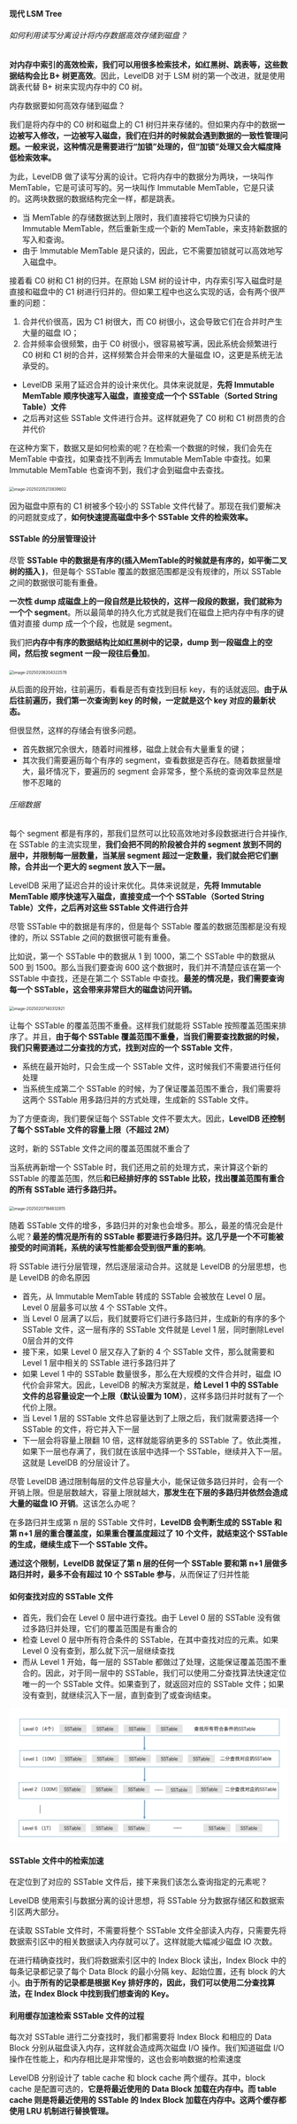 #### 现代 LSM Tree

###### 如何利用读写分离设计将内存数据高效存储到磁盘？

**对内存中索引的高效检索，我们可以用很多检索技术，如红黑树、跳表等，这些数据结构会比 B+ 树更高效**。因此，LevelDB 对于 LSM 树的第一个改进，就是使用跳表代替 B+ 树来实现内存中的 C0 树。

内存数据要如何高效存储到磁盘？

我们是将内存中的 C0 树和磁盘上的 C1 树归并来存储的。但如果内存中的数据**一边被写入修改，一边被写入磁盘，我们在归并的时候就会遇到数据的一致性管理问题。一般来说，这种情况是需要进行“加锁”处理的，但“加锁”处理又会大幅度降低检索效率。**

为此，LevelDB 做了读写分离的设计。它将内存中的数据分为两块，一块叫作 MemTable，它是可读可写的。另一块叫作 Immutable MemTable，它是只读的。这两块数据的数据结构完全一样，都是跳表。

* 当 MemTable 的存储数据达到上限时，我们直接将它切换为只读的 Immutable MemTable，然后重新生成一个新的 MemTable，来支持新数据的写入和查询。
* 由于 Immutable MemTable 是只读的，因此，它不需要加锁就可以高效地写入磁盘中。

接着看 C0 树和 C1 树的归并。在原始 LSM 树的设计中，内存索引写入磁盘时是直接和磁盘中的 C1 树进行归并的。但如果工程中也这么实现的话，会有两个很严重的问题：

1. 合并代价很高，因为 C1 树很大，而 C0 树很小，这会导致它们在合并时产生大量的磁盘 IO；
2. 合并频率会很频繁，由于 C0 树很小，很容易被写满，因此系统会频繁进行 C0 树和 C1 树的合并，这样频繁合并会带来的大量磁盘 IO，这更是系统无法承受的。

* LevelDB 采用了延迟合并的设计来优化。具体来说就是，**先将 Immutable MemTable 顺序快速写入磁盘，直接变成一个个 SSTable（Sorted String Table）文件**
* 之后再对这些 SSTable 文件进行合并。这样就避免了 C0 树和 C1 树昂贵的合并代价

在这种方案下，数据又是如何检索的呢？在检索一个数据的时候，我们会先在 MemTable 中查找，如果查找不到再去 Immutable MemTable 中查找。如果 Immutable MemTable 也查询不到，我们才会到磁盘中去查找。

<img src="/Users/zhangchongchong/books/算法/images/image-20250205213839602.png" alt="image-20250205213839602" style="zoom:50%;" />

因为磁盘中原有的 C1 树被多个较小的 SSTable 文件代替了。那现在我们要解决的问题就变成了，**如何快速提高磁盘中多个 SSTable 文件的检索效率。**

#### SSTable 的分层管理设计

尽管 **SSTable 中的数据是有序的(插入MemTable的时候就是有序的，如平衡二叉树的插入 )**，但是每个 SSTable 覆盖的数据范围都是没有规律的，所以 SSTable 之间的数据很可能有重叠。

**一次性 dump 成磁盘上的一段自然是比较快的，这样一段段的数据，我们就称为一个个 segment**。所以最简单的持久化方式就是我们在磁盘上把内存中有序的键值对直接 dump 成一个个段，也就是 segment。



我们把**内存中有序的数据结构比如红黑树中的记录，dump 到一段磁盘上的空间，然后按 segment 一段一段往后叠加**。

<img src="/Users/zhangchongchong/books/算法/images/image-20250206204322578.png" alt="image-20250206204322578" style="zoom:50%;" />

从后面的段开始，往前遍历，看看是否有查找到目标 key，有的话就返回。**由于从后往前遍历，我们第一次查询到 key 的时候，一定就是这个 key 对应的最新状态。**

但很显然，这样的存储会有很多问题。

* 首先数据冗余很大，随着时间推移，磁盘上就会有大量重复的键；
* 其次我们需要遍历每个有序的 segment，查看数据是否存在。随着数据量增大，最坏情况下，要遍历的 segment 会非常多，整个系统的查询效率显然是惨不忍睹的

###### 压缩数据

每个 segment 都是有序的，那我们显然可以比较高效地对多段数据进行合并操作,在 SSTable 的主流实现里，**我们会把不同的阶段被合并的 segment 放到不同的层中，并限制每一层数量，当某层 segment 超过一定数量，我们就会把它们删除，合并出一个更大的 segment 放入下一层。**

LevelDB 采用了延迟合并的设计来优化。具体来说就是，**先将 Immutable MemTable 顺序快速写入磁盘，直接变成一个个 SSTable（Sorted String Table）文件，之后再对这些 SSTable 文件进行合并**

尽管 SSTable 中的数据是有序的，但是每个 SSTable 覆盖的数据范围都是没有规律的，所以 SSTable 之间的数据很可能有重叠。

比如说，第一个 SSTable 中的数据从 1 到 1000，第二个 SSTable 中的数据从 500 到 1500。那么当我们要查询 600 这个数据时，我们并不清楚应该在第一个 SSTable 中查找，还是在第二个 SSTable 中查找。**最差的情况是，我们需要查询每一个 SSTable，这会带来非常巨大的磁盘访问开销。**

<img src="/Users/zhangchongchong/books/算法/images/image-20250207140312921.png" alt="image-20250207140312921" style="zoom:50%;" />

让每个 SSTable 的覆盖范围不重叠。这样我们就能将 SSTable 按照覆盖范围来排序了。并且，**由于每个 SSTable 覆盖范围不重叠，当我们需要查找数据的时候，我们只需要通过二分查找的方式，找到对应的一个 SSTable 文件**，

* 系统在最开始时，只会生成一个 SSTable 文件，这时候我们不需要进行任何处理
* 当系统生成第二个 SSTable 的时候，为了保证覆盖范围不重合，我们需要将这两个 SSTable 用多路归并的方式处理，生成新的 SSTable 文件。

为了方便查询，我们要保证每个 SSTable 文件不要太大。因此，**LevelDB 还控制了每个 SSTable 文件的容量上限（不超过 2M）**

这时，新的 SSTable 文件之间的覆盖范围就不重合了

当系统再新增一个 SSTable 时，我们还用之前的处理方式，来计算这个新的 SSTable 的覆盖范围，然后**和已经排好序的 SSTable 比较，找出覆盖范围有重合的所有 SSTable 进行多路归并。**

<img src="/Users/zhangchongchong/books/算法/images/image-20250207194832815.png" alt="image-20250207194832815" style="zoom:50%;" />

随着 SSTable 文件的增多，多路归并的对象也会增多。那么，最差的情况会是什么呢？**最差的情况是所有的 SSTable 都要进行多路归并。这几乎是一个不可能被接受的时间消耗，系统的读写性能都会受到很严重的影响**。

将 SSTable 进行分层管理，然后逐层滚动合并。这就是 LevelDB 的分层思想，也是 LevelDB 的命名原因

* 首先，从 Immutable MemTable 转成的 SSTable 会被放在 Level 0 层。Level 0 层最多可以放 4 个 SSTable 文件。
* 当 Level 0 层满了以后，我们就要将它们进行多路归并，生成新的有序的多个 SSTable 文件，这一层有序的 SSTable 文件就是 Level 1 层，同时删除Level 0层合并的文件
* 接下来，如果 Level 0 层又存入了新的 4 个 SSTable 文件，那么就需要和 Level 1 层中相关的 SSTable 进行多路归并了
* 如果 Level 1 中的 SSTable 数量很多，那么在大规模的文件合并时，磁盘 IO 代价会非常大。因此，LevelDB 的解决方案就是，**给 Level 1 中的 SSTable 文件的总容量设定一个上限（默认设置为 10M）**，这样多路归并时就有了一个代价上限。
* 当 Level 1 层的 SSTable 文件总容量达到了上限之后，我们就需要选择一个 SSTable 的文件，将它并入下一层
* 下一层会将容量上限翻 10 倍，这样就能容纳更多的 SSTable 了。依此类推，如果下一层也存满了，我们就在该层中选择一个 SSTable，继续并入下一层。这就是 LevelDB 的分层设计了。

尽管 LevelDB 通过限制每层的文件总容量大小，能保证做多路归并时，会有一个开销上限。但是层数越大，容量上限就越大，**那发生在下层的多路归并依然会造成大量的磁盘 IO 开销**。这该怎么办呢？

在多路归并生成第 n 层的 SSTable 文件时，**LevelDB 会判断生成的 SSTable 和第 n+1 层的重合覆盖度，如果重合覆盖度超过了 10 个文件，就结束这个 SSTable 的生成，继续生成下一个 SSTable 文件。**

**通过这个限制，LevelDB 就保证了第 n 层的任何一个 SSTable 要和第 n+1 层做多路归并时，最多不会有超过 10 个 SSTable 参与**，从而保证了归并性能

#### 如何查找对应的 SSTable 文件

* 首先，我们会在 Level 0 层中进行查找。由于 Level 0 层的 SSTable 没有做过多路归并处理，它们的覆盖范围是有重合的
* 检查 Level 0 层中所有符合条件的 SSTable，在其中查找对应的元素。如果 Level 0 没有查到，那么就下沉一层继续查找
* 而从 Level 1 开始，每一层的 SSTable 都做过了处理，这能保证覆盖范围不重合的。因此，对于同一层中的 SSTable，我们可以使用二分查找算法快速定位唯一的一个 SSTable 文件。如果查到了，就返回对应的 SSTable 文件；如果没有查到，就继续沉入下一层，直到查到了或查询结束。

<img src="./images/image-20250207210043020.png" alt="image-20250207210043020" style="zoom:50%;" />

#### SSTable 文件中的检索加速

在定位到了对应的 SSTable 文件后，接下来我们该怎么查询指定的元素呢？

LevelDB 使用索引与数据分离的设计思想，将 SSTable 分为数据存储区和数据索引区两大部分。

在读取 SSTable 文件时，不需要将整个 SSTable 文件全部读入内存，只需要先将数据索引区中的相关数据读入内存就可以了。这样就能大幅减少磁盘 IO 次数。

在进行精确查找时，我们将数据索引区中的 Index Block 读出，Index Block 中的每条记录都记录了每个 Data Block 的最小分隔 key、起始位置，还有 block 的大小。**由于所有的记录都是根据 Key 排好序的，因此，我们可以使用二分查找算法，在 Index Block 中找到我们想查询的 Key。**

#### 利用缓存加速检索 SSTable 文件的过程

每次对 SSTable 进行二分查找时，我们都需要将 Index Block 和相应的 Data Block 分别从磁盘读入内存，这样就会造成两次磁盘 I/O 操作。我们知道磁盘 I/O 操作在性能上，和内存相比是非常慢的，这也会影响数据的检索速度

LevelDB 分别设计了 table cache 和 block cache 两个缓存。其中，block cache 是配置可选的，**它是将最近使用的 Data Block 加载在内存中。而 table cache 则是将最近使用的 SSTable 的 Index Block 加载在内存中。这两个缓存都使用 LRU 机制进行替换管理。**



